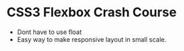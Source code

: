# CSS3 Flexbox Crash Course
* Dont have to use float
* Easy way to make responsive layout in small scale.